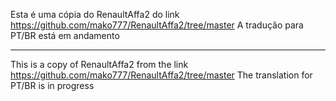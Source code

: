 Esta é uma cópia do RenaultAffa2 do link https://github.com/mako777/RenaultAffa2/tree/master
A tradução para PT/BR está em andamento

-------------------------------------------------------------------------------------------------

This is a copy of RenaultAffa2 from the link https://github.com/mako777/RenaultAffa2/tree/master
The translation for PT/BR is in progress

